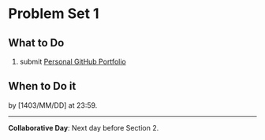 
# Problem Set 1

## What to Do
1. submit [Personal GitHub Portfolio](Personal%20GitHub%20Portfolio)

## When to Do it

by [1403/MM/DD] at 23:59.

---

**Collaborative Day**: Next day before Section 2.